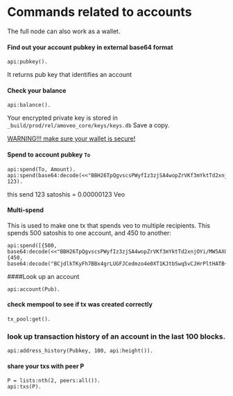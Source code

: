 Commands related to accounts
=========

The full node can also work as a wallet. 

#### Find out your account pubkey in external base64 format
```
api:pubkey().
```
It returns pub key that identifies an account


#### Check your balance
```
api:balance().
```

Your encrypted private key is stored in
`_build/prod/rel/amoveo_core/keys/keys.db`
Save a copy.

[WARNING!!! make sure your wallet is secure!](keys.md)
#### Spend to account pubkey `To`
```
api:spend(To, Amount).
api:spend(base64:decode(<<"BBH26TpQgvscsPWyfIz3zjSA4wopZrVKf3mYktTd2xnjOYi/MW5AXODhK4ZZnud2DeRFkyVlq9q5zESFqbWJCE8=">>), 123).
```
this send 123 satoshis = 0.00000123 Veo


#### Multi-spend
This is used to make one tx that spends veo to multiple recipients.
This spends 500 satoshis to one account, and 450 to another:
```
api:spend([{500, base64:decode(<<"BBH26TpQgvscsPWyfIz3zjSA4wopZrVKf3mYktTd2xnjOYi/MW5AXODhK4ZZnud2DeRFkyVlq9q5zESFqbWJCE8=">>)},{450, base64:decode("BCjdlkTKyFh7BBx4grLUGFJCedmzo4e0XT1KJtbSwq5vCJHrPltHATB+maZ+Pncjnfvt9CsCcI9Rn1vO+fPLIV4=")}]).
```

####Look up an account
```
api:account(Pub).
```

#### check mempool to see if tx was created correctly
```
tx_pool:get().
```

### look up transaction history of an account in the last 100 blocks.
```
api:address_history(Pubkey, 100, api:height()).
```

#### share your txs with peer P
```
P = lists:nth(2, peers:all()).
api:txs(P).
```
